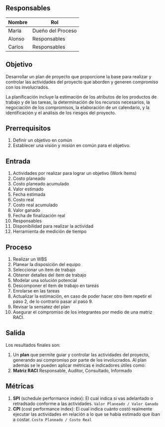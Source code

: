 ## Responsables
| Nombre    | Rol               | 
| --------- | ----------------- | 
| Marla     | Dueño del Proceso | 
| Alonso    | Responsables      | 
| Carlos    | Responsables      | 


## Objetivo
Desarrollar un plan de proyecto que  proporcione la base para realizar y controlar las actividades del proyecto que aborden y generen compromiso con los involucrados.

La planificación incluye la estimación de los atributos de los productos de trabajo y de las tareas, la determinación de los recursos necesarios, la negociación de los compromisos, la elaboración de un calendario, y la identificación y el análisis de los riesgos del proyecto.

## Prerrequisitos
1. Definir un objetivo en común
2. Establecer una visión y misión en común para el objetivo.

## Entrada 
1. Actividades por realizar para lograr un objetivo (Work Items)
2. Costo planeado
3. Costo planeado acumulado
4. Valor estimado
5. Fecha estimada
6. Costo real
7. Costo real acumulado
8. Valor ganado
9. Fecha de finalización real
10. Responsables
11. Disponibilidad para realizar la actividad
12. Herramienta de medición de tiempo

## Proceso 
1. Realizar un WBS
2. Planear la disposición del equipo
3. Seleccionar un ítem de trabajo
4. Obtener detalles del ítem de trabajo
5. Modelar una solución potencial
6. Descomponer el ítem de trabajo en tareas
7. Enrolarse en las tareas
8. Actualizar la estimación, en caso de poder hacer otro ítem repetir el paso 2, de lo contrario pasar al paso 9.
9. Revisar la sensatez del plan
10. Asegurar el compromiso de los integrantes por medio de una matriz RACI.

## Salida
Los resultados finales son:
1. Un **plan** que permite guiar y controlar las actividades del proyecto, generando así compromiso por parte de los involucrados. Al plan además se le pueden aplicar métricas e indicadores útiles como:
2. **Matriz RACI** 
Responsable, Auditor, Consultado, Informado

    
## Métricas
1. **SPI** (schedule performance index): 
El cual indica si vas adelantado o retradsado conforme a las actividades.
`Valor Planeado / Valor Ganado`
2. **CPI** (cost performance index): 
El cual indica cuánto costó realmente ejecutar las actividades en relación a lo que se había estimado que iban a costar. 
`Costo Planeado / Costo Real`


